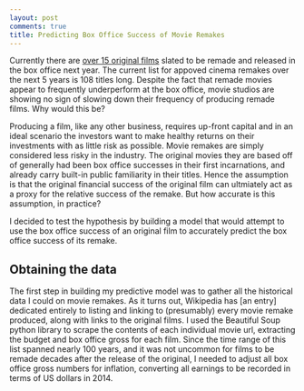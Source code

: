 ```yaml
---
layout: post
comments: true
title: Predicting Box Office Success of Movie Remakes
---
```



Currently there are [over 15 original films](http://www.imdb.com/list/ls052091214/?start=1&view=detail&sort=release_date_us:desc&defaults=1&scb=0.48789280536584556) slated to be remade and released in the box office next year.  The current list for appoved cinema remakes over the next 5 years is 108 titles long. Despite the fact that remade movies appear to frequently underperform at the box office, movie studios are showing no sign of slowing down their frequency of producing remade films. Why would this be?  

Producing a film, like any other business, requires up-front capital and in an ideal scenario the investors want to make healthy returns on their investments with as little risk as possible. Movie remakes are simply considered less risky in the industry. The original movies they are based off of generally had been box office successes in their first incarnations, and already carry built-in public familiarity in their titles. Hence the assumption is that the original financial success of the original film can ultmiately act as a proxy for the relative success of the remake. But how accurate is this assumption, in practice?  

I decided to test the hypothesis by building a model that would attempt to use the box office success of an original film to accurately predict the box office success of its remake.  

## Obtaining the data

The first step in building my predictive model was to gather all the historical data I could on movie remakes.  As it turns out, Wikipedia has [an entry] dedicated entirely to listing and linking to (presumably) every movie remake produced, along with links to the original films.  I used the Beautiful Soup python library to scrape the contents of each individual movie url, extracting the budget and box office gross for each film. Since the time range of this list spanned nearly 100 years, and it was not uncommon for films to be remade decades after the release of the original, I needed to adjust all box office gross numbers for inflation, converting all earnings to be recorded in terms of US dollars in 2014. 
